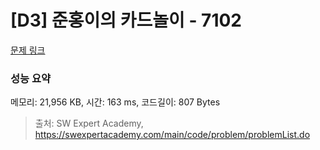# [D3] 준홍이의 카드놀이 - 7102 

[문제 링크](https://swexpertacademy.com/main/code/problem/problemDetail.do?contestProbId=AWkIlHWqBYcDFAXC) 

### 성능 요약

메모리: 21,956 KB, 시간: 163 ms, 코드길이: 807 Bytes



> 출처: SW Expert Academy, https://swexpertacademy.com/main/code/problem/problemList.do